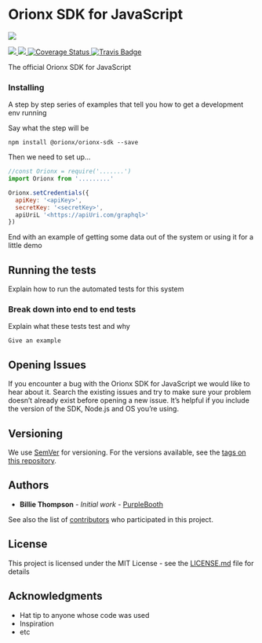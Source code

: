 # Orionx SDK for JavaScript

<p align="center>
    <a href="https://nodei.co/npm/@orionx/orionx-sdk/">
        <img src="https://nodei.co/npm/@orionx/orionx-sdk.png">
    </a>
</p>

<p align="left">
    <a href="#backers" alt="Proyect MIT License">
        <img src="https://img.shields.io/github/license/mashape/apistatus.svg" />
    </a>
    <a href="#version" alt="NPM Version">
      <img src="https://img.shields.io/npm/v/@orionx/orionx-sdk.svg" />
    </a>
    <a href='https://coveralls.io/github/orionx-dev/orionx-sdk-js?branch=master'>
      <img src='https://coveralls.io/repos/github/orionx-dev/orionx-sdk-js/badge.svg?branch=master' alt='Coverage Status' />     </a>
    <a href="https://travis-ci.org" alt="Travis CI">
      <img src="https://travis-ci.org/orionx-dev/orionx-sdk-js.svg?branch=master" alt="Travis Badge" />
    </a>
</p>

The official Orionx SDK for JavaScript

### Installing

A step by step series of examples that tell you how to get a development env running

Say what the step will be

```
npm install @orionx/orionx-sdk --save
```

Then we need to set up...

```js
//const Orionx = require('.......')
import Orionx from '.........'

Orionx.setCredentials({
  apiKey: '<apiKey>',
  secretKey: '<secretKey>',
  apiUriL '<https://apiUri.com/graphql>'
})
```

End with an example of getting some data out of the system or using it for a little demo

## Running the tests

Explain how to run the automated tests for this system

### Break down into end to end tests

Explain what these tests test and why

```
Give an example
```

## Opening Issues

If you encounter a bug with the Orionx SDK for JavaScript we would like to hear about it. Search the existing issues and try to make sure your problem doesn’t already exist before opening a new issue. It’s helpful if you include the version of the SDK, Node.js and OS you’re using.

## Versioning

We use [SemVer](http://semver.org/) for versioning. For the versions available, see the [tags on this repository](https://github.com/your/project/tags).

## Authors

* **Billie Thompson** - _Initial work_ - [PurpleBooth](https://github.com/PurpleBooth)

See also the list of [contributors](https://github.com/your/project/contributors) who participated in this project.

## License

This project is licensed under the MIT License - see the [LICENSE.md](LICENSE.md) file for details

## Acknowledgments

* Hat tip to anyone whose code was used
* Inspiration
* etc
